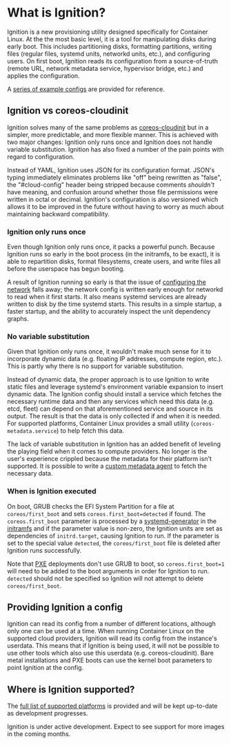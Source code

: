 # What is Ignition?

Ignition is a new provisioning utility designed specifically for Container Linux. At the the most basic level, it is a tool for manipulating disks during early boot. This includes partitioning disks, formatting partitions, writing files (regular files, systemd units, networkd units, etc.), and configuring users. On first boot, Ignition reads its configuration from a source-of-truth (remote URL, network metadata service, hypervisor bridge, etc.) and applies the configuration.

A [series of example configs][examples] are provided for reference.

## Ignition vs coreos-cloudinit

Ignition solves many of the same problems as [coreos-cloudinit][cloudinit] but in a simpler, more predictable, and more flexible manner. This is achieved with two major changes: Ignition only runs once and Ignition does not handle variable substitution. Ignition has also fixed a number of the pain points with regard to configuration.

Instead of YAML, Ignition uses JSON for its configuration format. JSON's typing immediately eliminates problems like "off" being rewritten as "false", the "#cloud-config" header being stripped because comments *shouldn't* have meaning, and confusion around whether those file permissions were written in octal or decimal. Ignition's configuration is also versioned which allows it to be improved in the future without having to worry as much about maintaining backward compatibility.

### Ignition only runs once

Even though Ignition only runs once, it packs a powerful punch. Because Ignition runs so early in the boot process (in the initramfs, to be exact), it is able to repartition disks, format filesystems, create users, and write files all before the userspace has begun booting.

A result of Ignition running so early is that the issue of [configuring the network][network config] falls away; the network config is written early enough for networkd to read when it first starts. It also means systemd services are already written to disk by the time systemd starts. This results in a simple startup, a faster startup, and the ability to accurately inspect the unit dependency graphs.

### No variable substitution

Given that Ignition only runs once, it wouldn't make much sense for it to incorporate dynamic data (e.g. floating IP addresses, compute region, etc.). This is partly why there is no support for variable substitution.

Instead of dynamic data, the proper approach is to use Ignition to write static files and leverage systemd's environment variable expansion to insert dynamic data. The Ignition config should install a service which fetches the necessary runtime data and then any services which need this data (e.g. etcd, fleet) can depend on that aforementioned service and source in its output. The result is that the data is only collected if and when it is needed. For supported platforms, Container Linux provides a small utility (`coreos-metadata.service`) to help fetch this data.

The lack of variable substitution in Ignition has an added benefit of leveling the playing field when it comes to compute providers. No longer is the user's experience crippled because the metadata for their platform isn't supported. It is possible to write a [custom metadata agent][custom agent] to fetch the necessary data.

### When is Ignition executed

On boot, GRUB checks the EFI System Partition for a file at `coreos/first_boot` and sets `coreos.first_boot=detected` if found. The `coreos.first_boot` parameter is processed by a [systemd-generator] in the [initramfs] and if the parameter value is non-zero, the Ignition units are set as dependencies of `initrd.target`, causing Ignition to run. If the parameter is set to the special value `detected`, the `coreos/first_boot` file is deleted after Ignition runs successfully.

Note that [PXE][supported platforms] deployments don't use GRUB to boot, so `coreos.first_boot=1` will need to be added to the boot arguments in order for Ignition to run. `detected` should not be specified so Ignition will not attempt to delete `coreos/first_boot`.

## Providing Ignition a config

Ignition can read its config from a number of different locations, although only one can be used at a time. When running Container Linux on the supported cloud providers, Ignition will read its config from the instance's userdata. This means that if Ignition is being used, it will not be possible to use other tools which also use this userdata (e.g. coreos-cloudinit). Bare metal installations and PXE boots can use the kernel boot parameters to point Ignition at the config.

## Where is Ignition supported?

The [full list of supported platforms][supported platforms] is provided and will be kept up-to-date as development progresses.

Ignition is under active development. Expect to see support for more images in the coming months.

[examples]: https://github.com/coreos/ignition/blob/master/doc/examples.md
[cloudinit]: https://github.com/coreos/coreos-cloudinit
[network config]: network-configuration.md
[custom agent]: https://github.com/coreos/ignition/blob/master/doc/examples.md#custom-metadata-agent
[supported platforms]: https://github.com/coreos/ignition/blob/master/doc/supported-platforms.md
[systemd-generator]: http://www.freedesktop.org/software/systemd/man/systemd.generator.html
[initramfs]: https://www.kernel.org/doc/Documentation/filesystems/ramfs-rootfs-initramfs.txt
